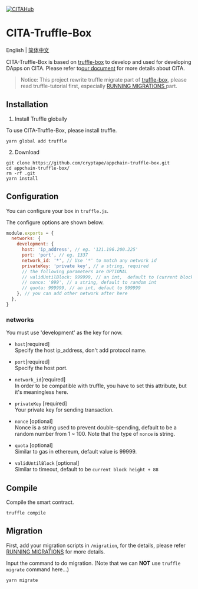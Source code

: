 [![CITAHub](https://img.shields.io/badge/made%20for-CITAHub-blue.svg)](https://www.citahub.com/)

# CITA-Truffle-Box

English | [简体中文](./README-CN.md)

CITA-Truffle-Box is based on [truffle-box](https://github.com/truffle-box) to develop and used for  developing DApps on CITA.
Please refer to[our document](https://docs.citahub.com/en-US/cita/cita-intro) for more details about CITA.

>Notice: This project rewrite truffle migrate part of [truffle-box](https://github.com/truffle-box), please read truffle-tutorial first, especially [RUNNING MIGRATIONS ](https://truffleframework.com/docs/truffle/getting-started/running-migrations) part.

## Installation

1. Install Truffle globally

To use CITA-Truffle-Box, please install truffle.
```shell
yarn global add truffle
```

2. Download

```shell
git clone https://github.com/cryptape/appchain-truffle-box.git
cd appchain-truffle-box/
rm -rf .git
yarn install
```


## Configuration

You can configure your box in `truffle.js`.

The configure options are shown below.

```js
module.exports = {
  networks: {
    development: {
      host: 'ip_address', // eg. '121.196.200.225'
      port: 'port', // eg. 1337
      network_id: '*', // Use '*' to match any network id
      privateKey: 'private key', // a string, required
      // the following parameters are OPTIONAL
      // validUntilBlock: 999999, // an int,  default to (current block number)+88
      // nonce: '999', // a string, default to random int
      // quota: 999999, // an int, defaut to 999999
    }, // you can add other network after here
  },
}
```

### networks

You must use 'development' as the key for now.

* `host`[required]  
Specify the host ip_address, don't add protocol name.

* `port`[required]  
Specify the host port.

* `network_id`[required]  
In order to be compatible with truffle, you have to set this attribute, but it's meaningless here.

* `privateKey` [required]  
Your private key for sending transaction.

* `nonce` [optional]  
  Nonce is a string used to prevent double-spending, default to be a random number from 1 ~ 100.
  Note that the type of `nonce` is string.

* `quota` [optional]  
  Similar to gas in ethereum, default value is 99999.

* `validUntilBlock` [optional]  
  Similar to timeout, default to be `current block height + 88`

## Compile
Compile the smart contract.
```
truffle compile
```

## Migration

First, add your migration scripts in `/migration`, for the details, please refer [RUNNING MIGRATIONS](https://truffleframework.com/docs/truffle/getting-started/running-migrations) for more details.

Input the command to do migration. (Note that we can **NOT** use `truffle migrate` command here...)
```
yarn migrate
```
